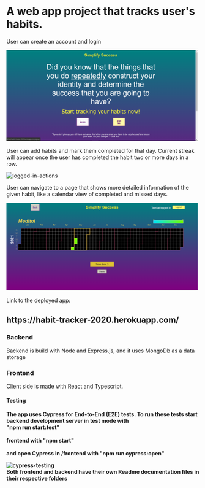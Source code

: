 <h1>A web app project that tracks user's habits. </h1>

<p>User can create an account and login</p>
<img src="frontend\src\images\Habit-tracker-Home-not-logged.png" alt="sign-up" width="500px" />

<p>User can add habits and mark them completed for that day. Current streak will appear once the user has completed the habit two or more days in a row.</p>
<img src="https://media.giphy.com/media/qEzseKeq7bYnY0aQtR/giphy.gif" alt="logged-in-actions" />

<p>User can navigate to a page that shows more detailed information of the given habit, like a calendar view of completed and missed days.</P>
<img src="frontend\src\images\Habit-tracker-habit-more-info.png" alt="logged-in-actions" width="500px" />

Link to the deployed app:

<h2>https://habit-tracker-2020.herokuapp.com/</h2>

<h3>Backend</h3>
<p>Backend is build with Node and Express.js, and it uses MongoDb as a data storage</p>
<h3>Frontend</h3>
<p>Client side is made with React and Typescript.</p>

<h4>Testing<h4>
<p>The app uses Cypress for End-to-End (E2E) tests. To run these tests start backend development server in test mode with <br /> "npm run start:test"<br /> <br />frontend with "npm start"<br /> <br />and open Cypress in /frontend with "npm run cypress:open"<br /></p>

<img src="https://media.giphy.com/media/vYuSGcdwFHkl80TmZK/giphy.gif" alt="cypress-testing" />

<br />
Both frontend and backend have their own Readme documentation files in their respective folders

